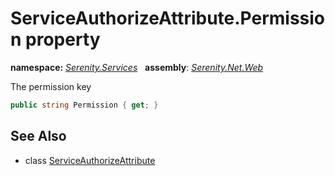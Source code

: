 # ServiceAuthorizeAttribute.Permission property
**namespace:** *[Serenity.Services](../../README.md#serenity.services-namespace)*   **assembly**: *[Serenity.Net.Web](../../README.md)*

The permission key

```csharp
public string Permission { get; }
```

## See Also

* class [ServiceAuthorizeAttribute](../ServiceAuthorizeAttribute.md)